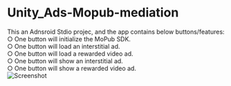 # Unity_Ads-Mopub-mediation
This an Adnsroid Stdio projec, and the app contains below buttons/features:  
○	One button will initialize the MoPub SDK.  
○	One button will load an interstitial ad.  
○	One button will load a rewarded video ad.  
○	One button will show an interstitial ad.  
○	One button will show a rewarded video ad.  
![Screenshot](screenshot.)
